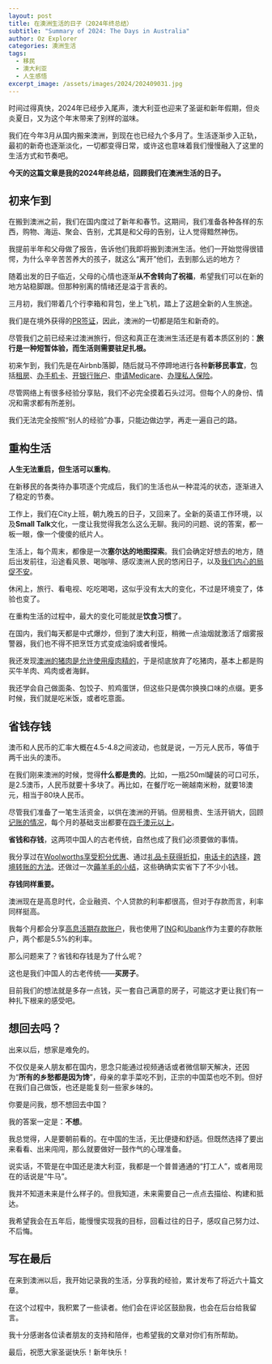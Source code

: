 ```yaml
---
layout: post
title: 在澳洲生活的日子（2024年终总结）
subtitle: "Summary of 2024: The Days in Australia"
author: Oz Explorer
categories: 澳洲生活
tags:
  - 移民
  - 澳大利亚
  - 人生感悟
excerpt_image: /assets/images/2024/202409031.jpg
---
```


时间过得真快，2024年已经步入尾声，澳大利亚也迎来了圣诞和新年假期，但炎炎夏日，又为这个年末带来了别样的滋味。

我们在今年3月从国内搬来澳洲，到现在也已经九个多月了。生活逐渐步入正轨，最初的新奇也逐渐淡化，一切都变得日常，或许这也意味着我们慢慢融入了这里的生活方式和节奏吧。

**今天的这篇文章是我的2024年终总结，回顾我们在澳洲生活的日子。**

## 初来乍到

在搬到澳洲之前，我们在国内度过了新年和春节。这期间，我们准备各种各样的东西，购物、海运、聚会、告别，尤其是和父母的告别，让人觉得黯然神伤。

我提前半年和父母做了报告，告诉他们我即将搬到澳洲生活。他们一开始觉得很错愕，为什么辛辛苦苦养大的孩子，就这么“离开”他们，去到那么远的地方？

随着出发的日子临近，父母的心情也逐渐**从不舍转向了祝福**，希望我们可以在新的地方站稳脚跟。但那种别离的情绪还是溢于言表的。

三月初，我们带着几个行李箱和背包，坐上飞机，踏上了这趟全新的人生旅途。

我们是在境外获得的[PR签证](https://www.ozexplorers.com/澳洲生活/2024/11/03/how-to-renew-the-australian-permanent-resident-visa-after-expiration.html)，因此，澳洲的一切都是陌生和新奇的。

尽管我们之前已经来过澳洲旅行，但这和真正在澳洲生活还是有着本质区别的：**旅行是一种短暂体验，而生活则需要驻足扎根。**

初来乍到，我们先是在Airbnb落脚，随后就马不停蹄地进行各种**新移民事宜**，包括[租房](https://www.ozexplorers.com/澳洲生活/2024/03/21/how-to-successfully-apply-for-an-apartment-in-australia.html)、[办手机卡](https://www.ozexplorers.com/羊毛攻略/2024/03/26/how-to-get-a-cheaper-moblie-plan-in-australia.html)、[开银行账户](https://www.ozexplorers.com/投资理财/2024/04/02/top-ten-high-interest-savings-account-in-australia.html)、[申请Medicare](https://www.ozexplorers.com/澳洲生活/2024/04/04/received-40-year-anniversary-medicare-card-of-australia.html)、[办理私人保险](https://www.ozexplorers.com/澳洲生活/2024/04/16/joined-a-private-health-insurance-to-avoid-medicare-levy-surcharge.html)。

尽管网络上有很多经验分享贴，我们不必完全摸着石头过河。但每个人的身份、情况和需求都有所差别。

我们无法完全按照“别人的经验”办事，只能边做边学，再走一遍自己的路。

## 重构生活

**人生无法重启，但生活可以重构**。

在新移民的各类待办事项逐个完成后，我们的生活也从一种混沌的状态，逐渐进入了稳定的节奏。

工作上，我们在City上班，朝九晚五的日子，又回来了。全新的英语工作环境，以及**Small Talk**文化，一度让我觉得我怎么这么无聊。我问的问题、说的答案，都一板一眼，像一个傻傻的纸片人。

生活上，每个周末，都像是一次**塞尔达的地图探索**。我们会确定好想去的地方，随后出发前往，沿途看风景、喝咖啡、感叹澳洲人民的悠闲日子，以及[我们内心的局促不安](https://www.ozexplorers.com/澳洲生活/2024/09/03/why-chinese-people-walk-so-quickly.html)。

休闲上，旅行、看电视、吃吃喝喝，这似乎没有太大的变化，不过是环境变了，体验也变了。

在重构生活的过程中，最大的变化可能就是**饮食习惯**了。

在国内，我们每天都是中式爆炒，但到了澳大利亚，稍微一点油烟就激活了烟雾报警器，我们也不得不把烹饪方式变成油焖或者慢炖。

我还发现[澳洲的猪肉是允许使用瘦肉精的](https://www.ozexplorers.com/澳洲生活/2024/08/27/ractopamine-containing-products-can-be-used-to-feed-pigs-in-australia.html)，于是彻底放弃了吃猪肉，基本上都是购买牛羊肉、鸡肉或者海鲜。

我还学会自己做面条、包饺子、煎鸡蛋饼，但这些只是偶尔换换口味的点缀。更多时候，我们就是吃米饭，或者吃意面。

## 省钱存钱

澳币和人民币的汇率大概在4.5-4.8之间波动，也就是说，一万元人民币，等值于两千出头的澳币。

在我们刚来澳洲的时候，觉得**什么都是贵的**。比如，一瓶250ml罐装的可口可乐，是2.5澳币，人民币就要十多块了。再比如，在餐厅吃一碗越南米粉，就要18澳元，相当于80块人民币。

尽管我们准备了一笔生活资金，以供在澳洲的开销。但房租贵、生活开销大，回顾[记账的情况](https://www.ozexplorers.com/投资理财/2024/07/08/review-of-budget-app-money-pro.html)，每个月的基础支出都要在[四千澳元以上](https://www.ozexplorers.com/澳洲生活/2024/09/05/the-half-year-living-expenses-in-australia.html)。

**省钱和存钱**，这两项中国人的古老传统，自然也成了我们必须要做的事情。

我分享过在[Woolworths享受积分优惠](https://www.ozexplorers.com/羊毛攻略/2024/04/10/how-to-get-the-biggest-discount-from-woolworths.html)、通过[礼品卡获得折扣](https://www.ozexplorers.com/羊毛攻略/2024/10/13/the-first-time-using-gift-cards-to-buy-clothes.html)，[电话卡的选择](https://www.ozexplorers.com/羊毛攻略/2024/03/26/how-to-get-a-cheaper-moblie-plan-in-australia.html)，[跨境转账的方法](https://www.ozexplorers.com/羊毛攻略/2024/04/19/how-to-transfer-money-overseas-into-your-australian-bank-account.html)。还做过一次[薅羊毛的小结](https://www.ozexplorers.com/羊毛攻略/2024/08/04/i-have-got-1500-dollars-cashback-in-australia.html)，这些确确实实省下了不少小钱。

**存钱同样重要。**

澳洲现在是高息时代，企业融资、个人贷款的利率都很高，但对于存款而言，利率同样挺高。

我每个月都会分享[高息活期存款账户](https://www.ozexplorers.com/投资理财/2024/04/02/top-ten-high-interest-savings-account-in-australia.html)，我也使用了[ING](https://www.ozexplorers.com/resources.html)和[Ubank](https://www.ozexplorers.com/投资理财/2024/06/18/earn-up-to-5.50-on-ubank-saving-account.html)作为主要的存款账户，两个都是5.5%的利率。

那么问题来了？省钱和存钱是为了什么呢？

这也是我们中国人的古老传统——**买房子**。

目前我们的想法就是多存一点钱，买一套自己满意的房子，可能这才更让我们有一种扎下根来的感受吧。

## 想回去吗？

出来以后，想家是难免的。

不仅仅是亲人朋友都在国内，思念只能通过视频通话或者微信聊天解决，还因为“**所有的乡愁都是因为馋**”，母亲的拿手菜吃不到，正宗的中国菜也吃不到。但好在我们自己做饭，也还是能复刻一些家乡味的。

你要是问我，想不想回去中国？

我的答案一定是：**不想**。

我总觉得，人是要朝前看的。在中国的生活，无比便捷和舒适。但既然选择了要出来看看、出来闯闯，那么就要做好一鼓作气的心理准备。

说实话，不管是在中国还是澳大利亚，我都是一个普普通通的“打工人”，或者用现在的话说是“牛马”。

我并不知道未来是什么样子的。但我知道，未来需要自己一点点去描绘、构建和抵达。

我希望我会在五年后，能慢慢实现我的目标，回看过往的日子，感叹自己努力过、不后悔。

## 写在最后

在来到澳洲以后，我开始记录我的生活，分享我的经验，累计发布了将近六十篇文章。

在这个过程中，我积累了一些读者。他们会在评论区鼓励我，也会在后台给我留言。

我十分感谢各位读者朋友的支持和陪伴，也希望我的文章对你们有所帮助。

最后，祝愿大家圣诞快乐！新年快乐！